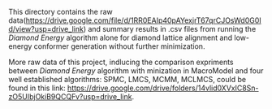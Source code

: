 
This directory contains the raw data(https://drive.google.com/file/d/1RR0EAIp40pAYexjrT67qrCJOsWd0G0Id/view?usp=drive_link) and summary results in .csv files from running the *Diamond Energy* algorithm alone for diamond lattice alignment and low-energy conformer generation without further minimization.

More raw data of this project, indlucing the comparison expriments between *Diamond Energy* algorithm with minization in MacroModel and four well established algorithms: SPMC, LMCS, MCMM, MCLMCS, could be found in this link: https://drive.google.com/drive/folders/14vlid0XVxIC8Sn-zO5UIbjOkiB9QCQFv?usp=drive_link.
